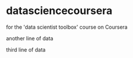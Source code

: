 datasciencecoursera
===================

for the 'data scientist toolbox' course on Coursera

another line of data

third line of data
